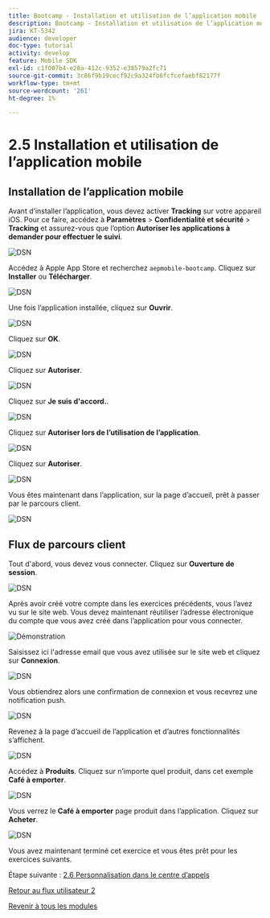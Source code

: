 ```yaml
---
title: Bootcamp - Installation et utilisation de l’application mobile
description: Bootcamp - Installation et utilisation de l’application mobile
jira: KT-5342
audience: developer
doc-type: tutorial
activity: develop
feature: Mobile SDK
exl-id: c1f007b4-e28a-412c-9352-e38579a2fc71
source-git-commit: 3c86f9b19cecf92c9a324fb6fcfcefaebf82177f
workflow-type: tm+mt
source-wordcount: '261'
ht-degree: 1%

---
```


# 2.5 Installation et utilisation de l’application mobile


## Installation de l’application mobile

Avant d’installer l’application, vous devez activer **Tracking** sur votre appareil iOS. Pour ce faire, accédez à **Paramètres** > **Confidentialité et sécurité** > **Tracking** et assurez-vous que l’option **Autoriser les applications à demander pour effectuer le suivi**.

![DSN](./../uc3/images/app4.png)

Accédez à Apple App Store et recherchez `aepmobile-bootcamp`. Cliquez sur **Installer** ou **Télécharger**.

![DSN](./../uc3/images/app1.png)

Une fois l’application installée, cliquez sur **Ouvrir**.

![DSN](./../uc3/images/app2.png)

Cliquez sur **OK**.

![DSN](./../uc3/images/app9.png)

Cliquez sur **Autoriser**.

![DSN](./../uc3/images/app3.png)

Cliquez sur **Je suis d&#39;accord.**.

![DSN](./../uc3/images/app7.png)

Cliquez sur **Autoriser lors de l’utilisation de l’application**.

![DSN](./../uc3/images/app8.png)

Cliquez sur **Autoriser**.

![DSN](./../uc3/images/app5.png)

Vous êtes maintenant dans l’application, sur la page d’accueil, prêt à passer par le parcours client.

![DSN](./../uc3/images/app12.png)

## Flux de parcours client

Tout d&#39;abord, vous devez vous connecter. Cliquez sur **Ouverture de session**.

![DSN](./../uc3/images/app13.png)

Après avoir créé votre compte dans les exercices précédents, vous l’avez vu sur le site web. Vous devez maintenant réutiliser l’adresse électronique du compte que vous avez créé dans l’application pour vous connecter.

![Démonstration](./../uc3/images/pv1.png)

Saisissez ici l&#39;adresse email que vous avez utilisée sur le site web et cliquez sur **Connexion**.

![DSN](./../uc3/images/app14.png)

Vous obtiendrez alors une confirmation de connexion et vous recevrez une notification push.

![DSN](./../uc3/images/app15.png)

Revenez à la page d’accueil de l’application et d’autres fonctionnalités s’affichent.

![DSN](./../uc3/images/app17.png)

Accédez à **Produits**. Cliquez sur n’importe quel produit, dans cet exemple **Café à emporter**.

![DSN](./images/app19.png)

Vous verrez le **Café à emporter** page produit dans l’application. Cliquez sur **Acheter**.

![DSN](./images/app20.png)

Vous avez maintenant terminé cet exercice et vous êtes prêt pour les exercices suivants.

Étape suivante : [2.6 Personnalisation dans le centre d’appels](./ex6.md)

[Retour au flux utilisateur 2](./uc2.md)

[Revenir à tous les modules](../../overview.md)
